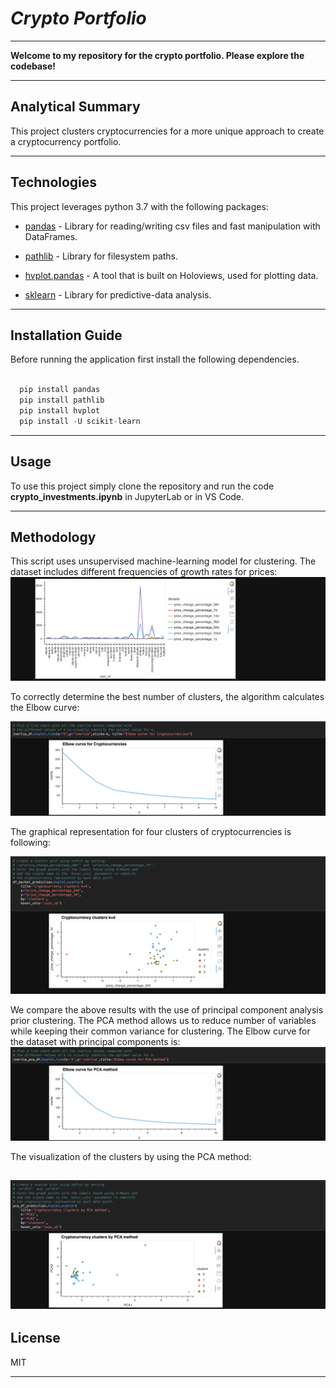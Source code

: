 # *Crypto Portfolio*
---

**Welcome to my repository for the crypto portfolio. Please explore the codebase!** <br />

---
## Analytical Summary

This project clusters cryptocurrencies for a more unique approach to create a cryptocurrency portfolio.

---

## Technologies

This project leverages python 3.7 with the following packages:

* [pandas](https://pandas.pydata.org) - Library for reading/writing csv files and fast manipulation with DataFrames.

* [pathlib](https://docs.python.org/3/library/pathlib.html) - Library for filesystem paths.

* [hvplot.pandas](https://hvplot.holoviz.org) - A tool that is built on Holoviews, used for plotting data.

* [sklearn](https://scikit-learn.org/stable/) - Library for predictive-data analysis.
---

## Installation Guide

Before running the application first install the following dependencies.

```python

  pip install pandas
  pip install pathlib
  pip install hvplot
  pip install -U scikit-learn

```
---

## Usage

To use this project simply clone the repository and run the code **crypto_investments.ipynb** in JupyterLab or in VS Code.

---

## Methodology
This script uses unsupervised machine-learning model for clustering.
The dataset includes different frequencies of growth rates for prices:
![snippet of our code](Images/image1.png)

To correctly determine the best number of clusters, the algorithm calculates the Elbow curve:

![snippet of our code](Images/image2.png)

The graphical representation for four clusters of cryptocurrencies is following:

![snippet of our code](Images/image3.png)

We compare the above results with the use of principal component analysis prior clustering. The PCA method allows us to reduce number of variables while keeping their common variance for clustering.
The Elbow curve for the dataset with principal components is:
![snippet of our code](Images/image4.png)

The visualization of the clusters by using the PCA method:

![snippet of our code](Images/image5.png)
---

## License

MIT

---


 
